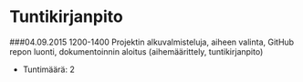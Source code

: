 # Tuntikirjanpito

###04.09.2015 1200-1400
Projektin alkuvalmisteluja, aiheen valinta, GitHub repon luonti, dokumentoinnin aloitus (aihemäärittely, tuntikirjanpito)
* Tuntimäärä: 2
